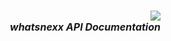 <br/><br/><br/><br/>
## <div align="right"><img src="http://whatsnexx.com/wp-content/themes/whatsnexx/img/logo.png" /><br/><font size="3"><i>whatsnexx API Documentation</i></font></div>


<br/><br/>
